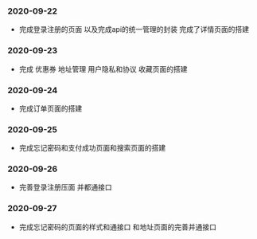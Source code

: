 ### 2020-09-22
- 完成登录注册的页面  以及完成api的统一管理的封装  完成了详情页面的搭建

### 2020-09-23
- 完成 优惠券 地址管理 用户隐私和协议 收藏页面的搭建 

### 2020-09-24 
- 完成订单页面的搭建

### 2020-09-25
- 完成忘记密码和支付成功页面和搜索页面的搭建

### 2020-09-26
- 完善登录注册压面 并都通接口

### 2020-09-27
- 完成忘记密码的页面的样式和通接口  和地址页面的完善并通接口